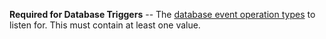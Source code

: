 **Required for Database Triggers** -- The [database event operation
types](/realm/triggers/database-triggers#std-label-database-events) to
listen for. This must contain at least one value.
